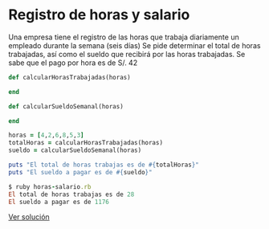 # Registro de horas y salario

Una empresa tiene el registro de las horas que trabaja diariamente un empleado durante la semana (seis días)
Se pide determinar el total de horas trabajadas, así como el sueldo que recibirá por las horas trabajadas.
Se sabe que el pago por hora es de S/. 42


```ruby
def calcularHorasTrabajadas(horas)

end

def calcularSueldoSemanal(horas)

end

horas = [4,2,6,8,5,3]
totalHoras = calcularHorasTrabajadas(horas)
sueldo = calcularSueldoSemanal(horas)

puts "El total de horas trabajas es de #{totalHoras}"
puts "El sueldo a pagar es de #{sueldo}"
```

```ruby
$ ruby horas-salario.rb
El total de horas trabajas es de 28
El sueldo a pagar es de 1176
```

[Ver solución](./../../soluciones/fundamentos/repetitivas/horas-salario.rb)
